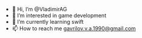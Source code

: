 - 👋 Hi, I’m @VladimirAG
- 👀 I’m interested in game development
- 🌱 I’m currently learning swift
- 📫 How to reach me gavrilov.v.a.1990@gmail.com

<!---
VladimirAG/VladimirAG is a ✨ special ✨ repository because its `README.md` (this file) appears on your GitHub profile.
You can click the Preview link to take a look at your changes.
--->

